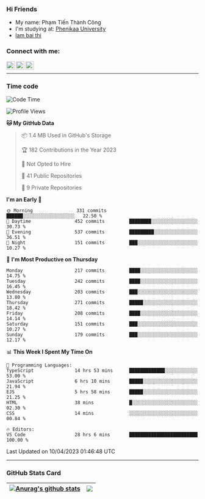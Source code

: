 ### Hi Friends

- My name: Phạm Tiến Thành Công
- I'm studying at: [Phenikaa University]
- [lam bai thi]


### Connect with me:
[<img align="left" alt="PhamTienThanhCong | Facebook" width="22px" src="https://upload.wikimedia.org/wikipedia/commons/thumb/1/16/Facebook-icon-1.png/640px-Facebook-icon-1.png" />][facebook]
[<img align="left" alt="PhamTienThanhCong | Zalo" width="22px" src="https://www.anphatpc.com.vn/template/anphat_2020v2/images/icon-zalo.jpg" />][zalo]
[<img align="left" alt="PhamTienThanhCong | LinkedIn" width="22px" src="https://cdn3.iconfinder.com/data/icons/inficons/512/linkedin.png" />][linkedin]

<br />

---

### Time code

<!--START_SECTION:waka-->
![Code Time](http://img.shields.io/badge/Code%20Time-994%20hrs%2038%20mins-blue)

![Profile Views](http://img.shields.io/badge/Profile%20Views-3-blue)

**🐱 My GitHub Data** 

> 📦 1.4 MB Used in GitHub's Storage 
 > 
> 🏆 182 Contributions in the Year 2023
 > 
> 🚫 Not Opted to Hire
 > 
> 📜 41 Public Repositories 
 > 
> 🔑 9 Private Repositories 
 > 
**I'm an Early 🐤** 

```text
🌞 Morning                331 commits         ██████░░░░░░░░░░░░░░░░░░░   22.50 % 
🌆 Daytime                452 commits         ████████░░░░░░░░░░░░░░░░░   30.73 % 
🌃 Evening                537 commits         █████████░░░░░░░░░░░░░░░░   36.51 % 
🌙 Night                  151 commits         ███░░░░░░░░░░░░░░░░░░░░░░   10.27 % 
```
📅 **I'm Most Productive on Thursday** 

```text
Monday                   217 commits         ████░░░░░░░░░░░░░░░░░░░░░   14.75 % 
Tuesday                  242 commits         ████░░░░░░░░░░░░░░░░░░░░░   16.45 % 
Wednesday                203 commits         ███░░░░░░░░░░░░░░░░░░░░░░   13.80 % 
Thursday                 271 commits         █████░░░░░░░░░░░░░░░░░░░░   18.42 % 
Friday                   208 commits         ████░░░░░░░░░░░░░░░░░░░░░   14.14 % 
Saturday                 151 commits         ███░░░░░░░░░░░░░░░░░░░░░░   10.27 % 
Sunday                   179 commits         ███░░░░░░░░░░░░░░░░░░░░░░   12.17 % 
```


📊 **This Week I Spent My Time On** 

```text
💬 Programming Languages: 
TypeScript               14 hrs 53 mins      █████████████░░░░░░░░░░░░   53.00 % 
JavaScript               6 hrs 10 mins       █████░░░░░░░░░░░░░░░░░░░░   21.94 % 
EJS                      5 hrs 58 mins       █████░░░░░░░░░░░░░░░░░░░░   21.25 % 
HTML                     38 mins             █░░░░░░░░░░░░░░░░░░░░░░░░   02.30 % 
CSS                      14 mins             ░░░░░░░░░░░░░░░░░░░░░░░░░   00.84 % 

🔥 Editors: 
VS Code                  28 hrs 6 mins       █████████████████████████   100.00 % 
```


 Last Updated on 10/04/2023 01:46:48 UTC
<!--END_SECTION:waka-->

---

### GitHub Stats Card

| <a href="https://github.com/phamtienthanhcong"><img align="center" src="https://github-readme-stats.vercel.app/api?username=PhamTienThanhCong&show_icons=true&include_all_commits=true&theme=buefy&hide_border=true&theme=ocean_dark" alt="Anurag's github stats" /></a> | <a href="https://github.com/phamtienthanhcong"><img align="center" src="https://github-readme-stats.vercel.app/api/top-langs/?username=PhamTienThanhCong&layout=compact&theme=buefy&hide_border=true&theme=ocean_dark" /></a> |
| ------------- | ------------- |

[Phenikaa University]: https://phenikaa-uni.edu.vn/vi
[facebook]: https://www.facebook.com/phamtienthanhcong
[linkedin]: https://linkedin.com/in/phamtienthanhcong
[zalo]: https://zalo.me/0396396332
[tiktok]: https://www.tiktok.com/@phamtienthanhcong
[web]: https://github.com/PhamTienThanhCong/web_dev
[min project]: https://github.com/PhamTienThanhCong/Project-Of-Web
[c and cpp]: https://github.com/PhamTienThanhCong/Code_C_and_Cpro
[python]: https://github.com/PhamTienThanhCong/Python_beginer
[lam bai thi]: https://qldtbeta.phenikaa-uni.edu.vn/lambaithi/Dangnhap.aspx
